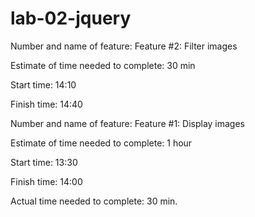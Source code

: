 # lab-02-jquery

Number and name of feature: Feature #2: Filter images 

Estimate of time needed to complete: 30 min

Start time: 14:10

Finish time: 14:40


Number and name of feature: Feature #1: Display images 

Estimate of time needed to complete: 1 hour

Start time: 13:30

Finish time: 14:00

Actual time needed to complete: 30 min.